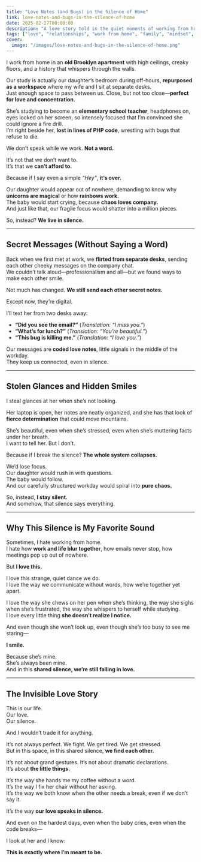 ```yaml
---
title: "Love Notes (and Bugs) in the Silence of Home"
link: love-notes-and-bugs-in-the-silence-of-home
date: 2025-02-27T00:00:00
description: "A love story told in the quiet moments of working from home together."
tags: ["love", "relationships", "work from home", "family", "mindset", "personal growth"]
cover:
  image: "/images/love-notes-and-bugs-in-the-silence-of-home.png"
---
```

I work from home in an **old Brooklyn apartment** with high ceilings, creaky floors, and a history that whispers through the walls.  

Our study is actually our daughter’s bedroom during off-hours, **repurposed as a workspace** where my wife and I sit at separate desks.  
Just enough space to pass between us. Close, but not too close—**perfect for love and concentration.**  

She’s studying to become an **elementary school teacher**, headphones on, eyes locked on her screen, so intensely focused that I’m convinced she could ignore a fire drill.  
I’m right beside her, **lost in lines of PHP code**, wrestling with bugs that refuse to die.  

We don’t speak while we work. **Not a word.**  

It’s not that we don’t want to.  
It’s that we **can’t afford to.**  

Because if I say even a simple *"Hey"*, **it’s over.**  

Our daughter would appear out of nowhere, demanding to know why **unicorns are magical** or how **rainbows work.**  
The baby would start crying, because **chaos loves company.**  
And just like that, our fragile focus would shatter into a million pieces.  

So, instead? **We live in silence.**  

---

## **Secret Messages (Without Saying a Word)**  

Back when we first met at work, we **flirted from separate desks**, sending each other cheeky messages on the company chat.  
We couldn’t talk aloud—professionalism and all—but we found ways to make each other smile.  

Not much has changed. **We still send each other secret notes.**  

Except now, they’re digital.  

I’ll text her from two desks away:  

- **“Did you see the email?”** (*Translation: “I miss you.”*)  
- **“What’s for lunch?”** (*Translation: “You’re beautiful.”*)  
- **“This bug is killing me.”** (*Translation: “I love you.”*)  

Our messages are **coded love notes**, little signals in the middle of the workday.  
They keep us connected, even in silence.  

---

## **Stolen Glances and Hidden Smiles**  

I steal glances at her when she’s not looking.  

Her laptop is open, her notes are neatly organized, and she has that look of **fierce determination** that could move mountains.  

She’s beautiful, even when she’s stressed, even when she’s muttering facts under her breath.  
I want to tell her. But I don’t.  

Because if I break the silence? **The whole system collapses.**  

We’d lose focus.  
Our daughter would rush in with questions.  
The baby would follow.  
And our carefully structured workday would spiral into **pure chaos.**  

So, instead, **I stay silent.**  
And somehow, that silence says everything.  

---

## **Why This Silence is My Favorite Sound**  

Sometimes, I hate working from home.  
I hate how **work and life blur together**, how emails never stop, how meetings pop up out of nowhere.  

But **I love this.**  

I love this strange, quiet dance we do.  
I love the way we communicate without words, how we’re together yet apart.  

I love the way she chews on her pen when she’s thinking, the way she sighs when she’s frustrated, the way she whispers to herself while studying.  
I love every little thing **she doesn’t realize I notice.**  

And even though she won’t look up, even though she’s too busy to see me staring—  

**I smile.**  

Because she’s mine.  
She’s always been mine.  
And in this **shared silence, we’re still falling in love.**  

---

## **The Invisible Love Story**  

This is our life.  
Our love.  
Our silence.  

And I wouldn’t trade it for anything.  

It’s not always perfect. We fight. We get tired. We get stressed.  
But in this space, in this shared silence, **we find each other.**  

It’s not about grand gestures. It’s not about dramatic declarations.  
It’s about **the little things.**  

It’s the way she hands me my coffee without a word.  
It’s the way I fix her chair without her asking.  
It’s the way we both know when the other needs a break, even if we don’t say it.  

It’s the way **our love speaks in silence.**  

And even on the hardest days, even when the baby cries, even when the code breaks—  

I look at her and I know:  

**This is exactly where I’m meant to be.**  